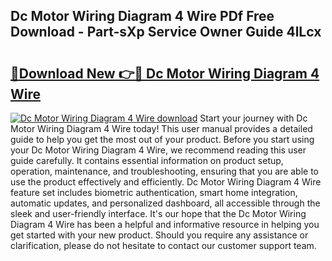 ## Dc Motor Wiring Diagram 4 Wire PDf Free Download - Part-sXp Service Owner Guide 4lLcx

# <h2><a href="http://dfnx98.blite.top/?on=Dc+Motor+Wiring+Diagram+4+Wire">🔗Download New 👉🔴 Dc Motor Wiring Diagram 4 Wire</a></h2>

[![Dc Motor Wiring Diagram 4 Wire download](https://i.imgur.com/lujVjoI.png)](http://dfnx98.blite.top/?on=Dc+Motor+Wiring+Diagram+4+Wire)
Start your journey with Dc Motor Wiring Diagram 4 Wire today! This user manual provides a detailed guide to help you get the most out of your product. Before you start using your Dc Motor Wiring Diagram 4 Wire, we recommend reading this user guide carefully. It contains essential information on product setup, operation, maintenance, and troubleshooting, ensuring that you are able to use the product effectively and efficiently. Dc Motor Wiring Diagram 4 Wire feature set includes biometric authentication, smart home integration, automatic updates, and personalized dashboard, all accessible through the sleek and user-friendly interface. It's our hope that the Dc Motor Wiring Diagram 4 Wire has been a helpful and informative resource in helping you get started with your new product. Should you require any assistance or clarification, please do not hesitate to contact our customer support team.
